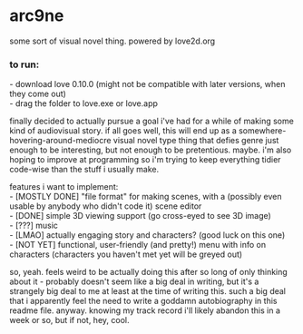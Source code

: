 # arc9ne
some sort of visual novel thing. powered by love2d.org

### to run:  
\- download love 0.10.0 (might not be compatible with later versions, when they come out)  
\- drag the folder to love.exe or love.app

finally decided to actually pursue a goal i've had for a while of making some kind of audiovisual story.
if all goes well, this will end up as a somewhere-hovering-around-mediocre visual novel type thing that defies genre just enough to be interesting, but not enough to be pretentious. maybe.
i'm also hoping to improve at programming so i'm trying to keep everything tidier code-wise than the stuff i usually make.

features i want to implement:  
\- [MOSTLY DONE] "file format" for making scenes, with a (possibly even usable by anybody who didn't code it) scene editor  
\- [DONE] simple 3D viewing support (go cross-eyed to see 3D image)  
\- [???] music  
\- [LMAO] actually engaging story and characters? (good luck on this one)  
\- [NOT YET] functional, user-friendly (and pretty!) menu with info on characters (characters you haven't met yet will be greyed out)

so, yeah. feels weird to be actually doing this after so long of only thinking about it - probably doesn't seem like a big deal in writing, but it's a strangely big deal to me at least at the time of writing this. such a big deal that i apparently feel the need to write a goddamn autobiography in this readme file. anyway. knowing my track record i'll likely abandon this in a week or so, but if not, hey, cool.
